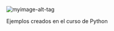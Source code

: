 ![myimage-alt-tag](https://github.com/Juan-Tena/Curso_Python/blob/master/python-logo.png) 

 Ejemplos creados en el curso de Python
